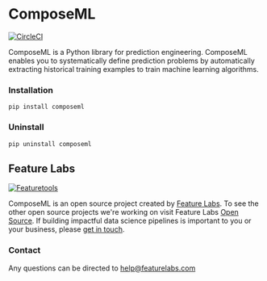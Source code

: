 # ComposeML

[![CircleCI](https://circleci.com/gh/FeatureLabs/compose-ml/tree/master.svg?style=shield)](https://circleci.com/gh/FeatureLabs/compose-ml/tree/master)

ComposeML is a Python library for prediction engineering. ComposeML enables you to systematically define prediction problems by automatically extracting historical training examples to train machine learning algorithms.
### Installation
```shell
pip install composeml
```
### Uninstall
```shell
pip uninstall composeml
```
## Feature Labs
<a href="https://www.featurelabs.com/">
    <img src="http://www.featurelabs.com/wp-content/uploads/2017/12/logo.png" alt="Featuretools" />
</a>

ComposeML is an open source project created by [Feature Labs](https://www.featurelabs.com/). To see the other open source projects we're working on visit Feature Labs [Open Source](https://www.featurelabs.com/open). If building impactful data science pipelines is important to you or your business, please [get in touch](https://www.featurelabs.com/contact/).

### Contact

Any questions can be directed to help@featurelabs.com
